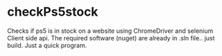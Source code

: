 # checkPs5stock

Checks if ps5 is in stock on a website using ChromeDriver and selenium Client side api. The required software (nuget) are already in .sln file.. just build.
Just a quick program.
